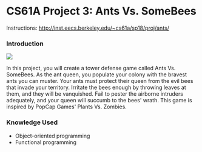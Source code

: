 CS61A Project 3: Ants Vs. SomeBees
=======
Instructions: http://inst.eecs.berkeley.edu/~cs61a/sp18/proj/ants/

### Introduction
![](http://inst.eecs.berkeley.edu/~cs61a/sp18/proj/ants/assets/splash.png)

In this project, you will create a tower defense game called Ants Vs. SomeBees. As the ant queen, you populate your colony with the bravest ants you can muster. Your ants must protect their queen from the evil bees that invade your territory. Irritate the bees enough by throwing leaves at them, and they will be vanquished. Fail to pester the airborne intruders adequately, and your queen will succumb to the bees' wrath. This game is inspired by PopCap Games' Plants Vs. Zombies.

### Knowledge Used
* Object-oriented programming
* Functional programming